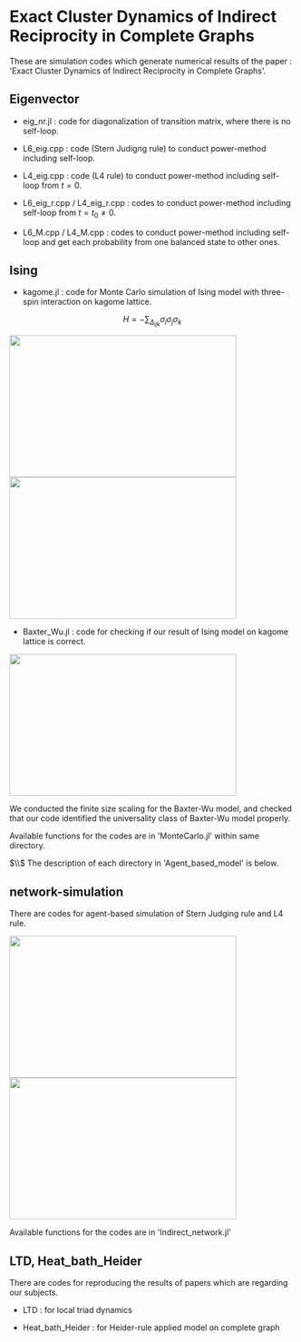 # Exact Cluster Dynamics of Indirect Reciprocity in Complete Graphs

These are simulation codes which generate numerical results of the paper : 'Exact Cluster Dynamics of Indirect Reciprocity in Complete Graphs'.

## Eigenvector

* eig_nr.jl : code for diagonalization of transition matrix, where there is no self-loop.

* L6_eig.cpp : code (Stern Judigng rule) to conduct power-method including self-loop.

* L4_eig.cpp :  code (L4 rule) to conduct power-method including self-loop from $t=0$.

* L6_eig_r.cpp / L4_eig_r.cpp : codes to conduct power-method including self-loop from $t=t_0 \ne 0$.

* L6_M.cpp / L4_M.cpp : codes to conduct power-method including self-loop and get each probability from one balanced state to other ones.

## Ising

* kagome.jl : code for Monte Carlo simulation of Ising model with three-spin interaction on kagome lattice.

$$
H=-\sum_{\Delta_{ijk}} \sigma_i \sigma_j \sigma_k
$$

<img src="https://github.com/BOS-Bae/Balance-indirect-reciprocity/blob/main/fig/kagome_m.png" width="400" height="250"/>

<img src="https://github.com/BOS-Bae/Balance-indirect-reciprocity/blob/main/fig/kagome_E.png" width="400" height="250"/>


* Baxter_Wu.jl : code for checking if our result of Ising model on kagome lattice is correct.

<img src="https://github.com/BOS-Bae/Balance-indirect-reciprocity/blob/main/fig/Baxter_Wu.png" width="400" height="250"/>

We conducted the finite size scaling for the Baxter-Wu model, and checked that our code identified the universality class of Baxter-Wu model properly.

Available functions for the codes are in 'MonteCarlo.jl' within same directory.

$\\$
The description of each directory in 'Agent_based_model' is below.

## network-simulation

There are codes for agent-based simulation of Stern Judging rule and L4 rule.

<img src="https://github.com/BOS-Bae/Balance-indirect-reciprocity/blob/main/fig/L6_fixation.png" width="400" height="250"/>

<img src="https://github.com/BOS-Bae/Balance-indirect-reciprocity/blob/main/fig/L4_fixation.png" width="400" height="250"/>

Available functions for the codes are in 'Indirect_network.jl'

## LTD, Heat_bath_Heider

There are codes for reproducing the results of papers which are regarding our subjects.

* LTD : for local triad dynamics

* Heat_bath_Heider : for Heider-rule applied model on complete graph
